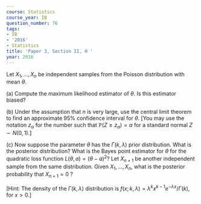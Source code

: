 ```yaml
---
course: Statistics
course_year: IB
question_number: 76
tags:
- IB
- '2016'
- Statistics
title: 'Paper 3, Section II, H '
year: 2016
---
```




Let $X_{1}, \ldots, X_{n}$ be independent samples from the Poisson distribution with mean $\theta$.

(a) Compute the maximum likelihood estimator of $\theta$. Is this estimator biased?

(b) Under the assumption that $n$ is very large, use the central limit theorem to find an approximate $95 \%$ confidence interval for $\theta$. [You may use the notation $z_{\alpha}$ for the number such that $\mathbb{P}\left(Z \geqslant z_{\alpha}\right)=\alpha$ for a standard normal $\left.Z \sim N(0,1) .\right]$

(c) Now suppose the parameter $\theta$ has the $\Gamma(k, \lambda)$ prior distribution. What is the posterior distribution? What is the Bayes point estimator for $\theta$ for the quadratic loss function $L(\theta, a)=(\theta-a)^{2} ?$ Let $X_{n+1}$ be another independent sample from the same distribution. Given $X_{1}, \ldots, X_{n}$, what is the posterior probability that $X_{n+1}=0$ ?

[Hint: The density of the $\Gamma(k, \lambda)$ distribution is $f(x ; k, \lambda)=\lambda^{k} x^{k-1} e^{-\lambda x} / \Gamma(k)$, for $x>0$.]